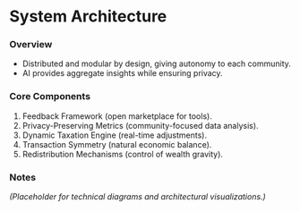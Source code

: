 # System Architecture

### Overview
- Distributed and modular by design, giving autonomy to each community.
- AI provides aggregate insights while ensuring privacy.

### Core Components
1. Feedback Framework (open marketplace for tools).
2. Privacy-Preserving Metrics (community-focused data analysis).
3. Dynamic Taxation Engine (real-time adjustments).  
4. Transaction Symmetry (natural economic balance).  
5. Redistribution Mechanisms (control of wealth gravity).

### Notes
_(Placeholder for technical diagrams and architectural visualizations.)_